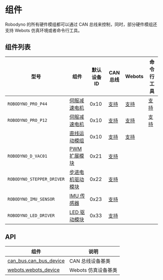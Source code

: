 # 组件

Robodyno 的所有硬件模组都可以通过 CAN 总线来控制，同时，部分硬件模组还支持 Webots 仿真环境或者命令行工具。

## 组件列表

| 型号                      | 组件                                | 默认设备 ID | CAN 总线                                                       | Webots                                            | 命令行工具                    |
| ------------------------- | ----------------------------------- | ----------- | -------------------------------------------------------------- | ------------------------------------------------- | ----------------------------- |
| `ROBODYNO_PRO_P44`        | [伺服减速电机](motor/)              | 0x10        | [支持](../../../references/components/can_bus/motor/)          | [支持](../../../references/components/webots/motor/)         | [支持](../../commands/motor/) |
| `ROBODYNO_PRO_P12`        | [伺服减速电机](motor/)              | 0x10        | [支持](../../../references/components/can_bus/motor/)          | [支持](../../../references/components/webots/motor/)         | [支持](../../commands/motor/) |
|                           | [直线运动模组](slider-module/)      | 0x10        | [支持](../../../references/components/can_bus/slider_module/)  | [支持](../../../references/components/webots/slider_module/) |                               |
| `ROBODYNO_D_VAC01`        | [PWM 扩展模块](pwm-driver/)         | 0x21        | [支持](../../../references/components/can_bus/pwm_driver/)     |                                                   |                               |
| `ROBODYNO_STEPPER_DRIVER` | [步进电机驱动模块](stepper-driver/) | 0x22        | [支持](../../../references/components/can_bus/stepper_driver/) |                                                   |                               |
| `ROBODYNO_IMU_SENSOR`     | [IMU 传感器](imu-sersor/)           | 0x23        | [支持](../../../references/components/can_bus/imu_sensor/)     |                                                   |                               |
| `ROBODYNO_LED_DRIVER`     | [LED 驱动模块](led-driver/)         | 0x33        | [支持](../../../references/components/can_bus/led_driver/)     |                                                   |                               |

## API

| 组件                                                              | 说明                |
| ----------------------------------------------------------------- | ------------------- |
| [can_bus.can_bus_device](../../../references/components/can_bus/) | CAN 总线设备基类    |
| [webots.webots_device](../../../references/components/webots/)               | Webots 仿真设备基类 |
